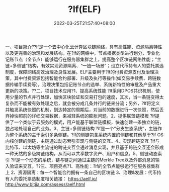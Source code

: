 ﻿---
weight: 
title: "?lf(ELF)"
description: "?lf是一个去中心化云计算区块链网络，具有高性能、资源隔离特性以及更完善的治理和发展结构"
date: 2022-03-25T21:57:40+08:00
lastmod: 2022-03-25T16:45:40+08:00
draft: false
authors: ["Metabd"]
featuredImage: "aelfelf.webp"
link: ""
tags: ["数字代币","?lf(ELF)"]
categories: ["navigation"]
navigation: ["数字代币"]
lightgallery: true
toc: true
pinned: false
recommend: false
recommend1: false
---
一、项目简介??lf是一个去中心化云计算区块链网络，具有高性能、资源隔离特性以及更完善的治理和发展结构。在?lf的网络中，节点根据类型进行划分，专业化记账节点（全节点）能够运行在服务器集群之上，提高整个区块链网络性能；“主链+多侧链”结构，有效实现资源隔离、“一链一场景”；设立代币持有人的委托票选制度，保障网络高效治理及良性发展。ELF主要用于?lf的付费资源支付及治理决策，其中付费资源包括智能合约部署、升级及执行等操作(如交易手续费、跨链数据传输手续费等)，治理决策包括记账节点的选举、系统新特性的审批及产品重大更新的决策。??二、项目技术应用?1、提高系统性能
?lf采用DPOS共识机制，使用少量的节点并行处理，加快区块验证和交易打包的速度，其次，当一条链变得太复杂而不能被有效处理之后，就会被分成几条并行的链来分流；另外，?lf将定义并触发系统快照的机制，到达特定的周期后，对当前的数据进行一次快照，然后丢弃掉快照前的详细交易数据，来减轻系统的膨胀问题。2、提供联盟链模板
?lf提供了一个类似于云服务的模式，用户能基于联盟链模板，快速创建一条独立的链，独占地处理自己的业务。3、主链+多侧链结构
?lf是一个“分支生态系统”，主链作为整个系统的主干索引多条侧链。?lf的侧链包含系统内置的侧链和其他基于?lf OS内核创建的侧链，主链通过动态索引实现与侧链的交互。4、实现跨链交互
?lf与比特币、以太坊等主流链的跨链交互会通过消息实现，并且基于跨链交互还会形成一种天然的多级跨链结构，从而可以共享数字资产、用户和信息。5、侧链动态索引
?lf是一个动态的系统，链与链之间通过主链的Merkle Tree以及外部消息的输入验证来交互。??三、项目亮点?1、高性能：?lf的全节点能够运行在服务器集群上
2、资源隔离：每一个智能合约拥有一条自己的区块链
3、治理&发展：代币持有人的委托票选制度相关链接：
https://aelf.io/
http://www.bitjia.com/assess/aelf.html
